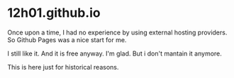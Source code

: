 # 12h01.github.io

Once upon a time, I had no experience by using external hosting providers. So Github Pages was a nice start for me.

I still like it. And it is free anyway. I'm glad. But i don't mantain it anymore.

This is here just for historical reasons.
